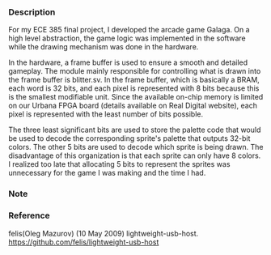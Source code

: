 ### Description
For my ECE 385 final project, I developed the arcade game Galaga. On a high level abstraction, the game logic was implemented in the software while the drawing mechanism was done in the hardware.

In the hardware, a frame buffer is used to ensure a smooth and detailed gameplay. The module mainly responsible for controlling what is drawn into the frame buffer is blitter.sv. In the frame buffer, which is basically a BRAM, each word is 32 bits, and each pixel is represented with 8 bits because this is the smallest modifiable unit. Since the available on-chip memory is limited on our Urbana FPGA board (details available on Real Digital website), each pixel is represented with the least number of bits possible.

The three least significant bits are used to store the palette code that would be used to decode the corresponding sprite's palette that outputs 32-bit colors. The other 5 bits are used to decode which sprite is being drawn. The disadvantage of this organization is that each sprite can only have 8 colors. I realized too late that allocating 5 bits to represent the sprites was unnecessary for the game I was making and the time I had. 

### Note


### Reference
felis(Oleg Mazurov) (10 May 2009) lightweight-usb-host. https://github.com/felis/lightweight-usb-host
